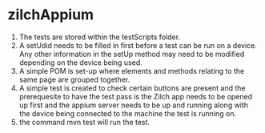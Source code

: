 # zilchAppium

1. The tests are stored within the testScripts folder.
2. A setUdid needs to be filled in first before a test can be run on a device. Any other information in the setUp method may need to be modified depending on the device being used.
3. A simple POM is set-up where elements and methods relating to the same page are grouped together.
4. A simple test is created to check certain buttons are present and the prerequesite to have the test pass is the Zilch app needs to be opened up first and the appium server needs to be up and running along with the device being connected to the machine the test is running on.
5. the command mvn test will run the test.